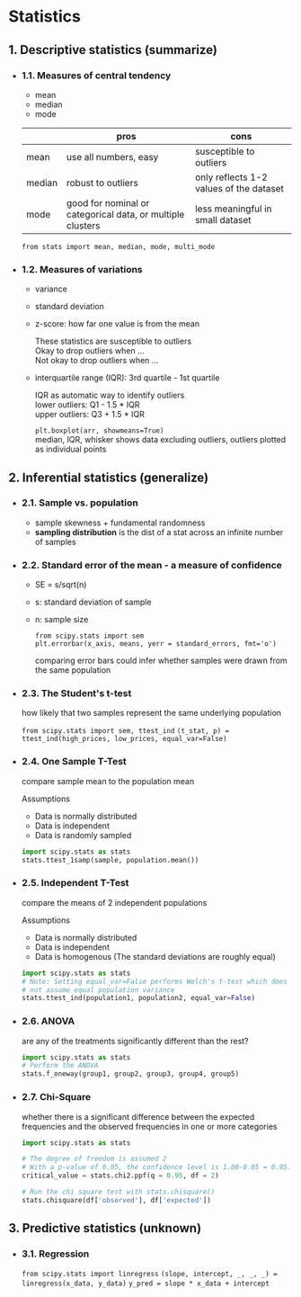 # Statistics

## 1. Descriptive statistics (summarize)
* ### 1.1. Measures of central tendency
    * mean       
    * median         
    * mode     

    | | pros | cons |
    |---|---|---|
    |mean| use all numbers, easy |susceptible to outliers|
    |median| robust to outliers | only reflects 1-2 values of the dataset|
    |mode|good for nominal or categorical data, or multiple clusters|less meaningful in small dataset| <br>

    `from stats import mean, median, mode, multi_mode`

* ### 1.2. Measures of variations
    * variance
    * standard deviation
    * z-score:   how far one value is from the mean

        These statistics are susceptible to outliers <br>
        Okay to drop outliers when ... <br>
        Not okay to drop outliers when ... <br>

    * interquartile range (IQR): 3rd quartile - 1st quartile

        IQR as automatic way to identify outliers <br>
        lower outliers: Q1 - 1.5 * IQR <br>
        upper outliers: Q3 + 1.5 * IQR <br>

        `plt.boxplot(arr, showmeans=True)` <br>
        median, IQR, whisker shows data excluding outliers, outliers plotted as individual points

## 2. Inferential statistics (generalize)
* ### 2.1. Sample vs. population
    * sample skewness + fundamental randomness
    * **sampling distribution** is the dist of a stat across an infinite number of samples

* ### 2.2. Standard error of the mean - a measure of confidence
    * SE = s/sqrt(n)
    * s: standard deviation of sample
    * n: sample size

        `from scipy.stats import sem` <br>
        `plt.errorbar(x_axis, means, yerr = standard_errors, fmt='o')` <br>

        comparing error bars could infer whether samples were drawn from the same population

* ### 2.3. The Student's t-test
    how likely that two samples represent the same underlying population

    `from scipy.stats import sem, ttest_ind`
    `(t_stat, p) = ttest_ind(high_prices, low_prices, equal_var=False)`

* ### 2.4. One Sample T-Test
    compare sample mean to the population mean

    Assumptions
    * Data is normally distributed
    * Data is independent
    * Data is randomly sampled

    ```python
    import scipy.stats as stats
    stats.ttest_1samp(sample, population.mean())
    ```

* ### 2.5. Independent T-Test
    compare the means of 2 independent populations

    Assumptions
    * Data is normally distributed
    * Data is independent
    * Data is homogenous (The standard deviations are roughly equal)

    ```python
    import scipy.stats as stats
    # Note: Setting equal_var=False performs Welch's t-test which does 
    # not assume equal population variance
    stats.ttest_ind(population1, population2, equal_var=False)
    ```

* ### 2.6. ANOVA
    are any of the treatments significantly different than the rest?

    ```python
    import scipy.stats as stats
    # Perform the ANOVA
    stats.f_oneway(group1, group2, group3, group4, group5)
    ```

* ### 2.7. Chi-Square
    whether there is a significant difference between the expected frequencies and the observed frequencies in one or more categories

    ```python
    import scipy.stats as stats

    # The degree of freedom is assumed 2
    # With a p-value of 0.05, the confidence level is 1.00-0.05 = 0.95.
    critical_value = stats.chi2.ppf(q = 0.95, df = 2)

    # Run the chi square test with stats.chisquare()
    stats.chisquare(df['observed'], df['expected'])
    ```

## 3. Predictive statistics (unknown)
* ### 3.1. Regression
    `from scipy.stats import linregress`
    `(slope, intercept, _, _, _) = linregress(x_data, y_data)`
    `y_pred = slope * x_data + intercept`

